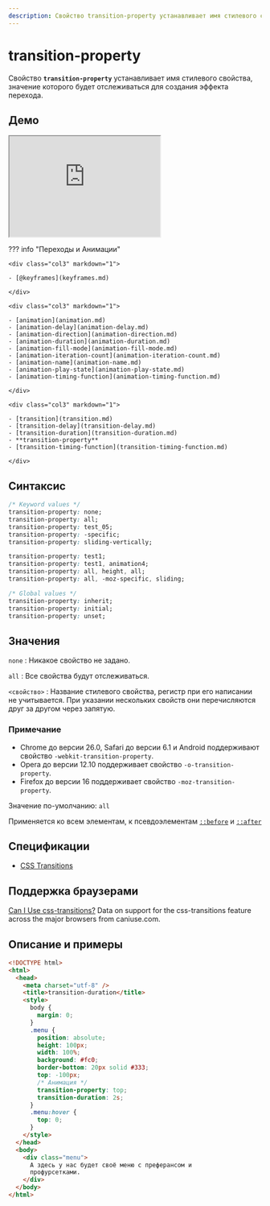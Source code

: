 ```yaml
---
description: Свойство transition-property устанавливает имя стилевого свойства, значение которого будет отслеживаться для создания эффекта перехода
---
```


# transition-property

Свойство **`transition-property`** устанавливает имя стилевого свойства, значение которого будет отслеживаться для создания эффекта перехода.

## Демо

<iframe class="interactive is-default-height" height="200" src="https://interactive-examples.mdn.mozilla.net/pages/css/transition-property.html" title="MDN Web Docs Interactive Example" loading="lazy" data-readystate="complete"></iframe>

??? info "Переходы и Анимации"

    <div class="col3" markdown="1">

    - [@keyframes](keyframes.md)

    </div>

    <div class="col3" markdown="1">

    - [animation](animation.md)
    - [animation-delay](animation-delay.md)
    - [animation-direction](animation-direction.md)
    - [animation-duration](animation-duration.md)
    - [animation-fill-mode](animation-fill-mode.md)
    - [animation-iteration-count](animation-iteration-count.md)
    - [animation-name](animation-name.md)
    - [animation-play-state](animation-play-state.md)
    - [animation-timing-function](animation-timing-function.md)

    </div>

    <div class="col3" markdown="1">

    - [transition](transition.md)
    - [transition-delay](transition-delay.md)
    - [transition-duration](transition-duration.md)
    - **transition-property**
    - [transition-timing-function](transition-timing-function.md)

    </div>

## Синтаксис

```css
/* Keyword values */
transition-property: none;
transition-property: all;
transition-property: test_05;
transition-property: -specific;
transition-property: sliding-vertically;

transition-property: test1;
transition-property: test1, animation4;
transition-property: all, height, all;
transition-property: all, -moz-specific, sliding;

/* Global values */
transition-property: inherit;
transition-property: initial;
transition-property: unset;
```

## Значения

`none`
: Никакое свойство не задано.

`all`
: Все свойства будут отслеживаться.

`<свойство>`
: Название стилевого свойства, регистр при его написании не учитывается. При указании нескольких свойств они перечисляются друг за другом через запятую.

### Примечание

- Chrome до версии 26.0, Safari до версии 6.1 и Android поддерживают свойство `-webkit-transition-property`.
- Opera до версии 12.10 поддерживает свойство `-o-transition-property`.
- Firefox до версии 16 поддерживает свойство `-moz-transition-property`.

Значение по-умолчанию: `all`

Применяется ко всем элементам, к псевдоэлементам [`::before`](before.md) и [`::after`](after.md)

## Спецификации

- [CSS Transitions](http://dev.w3.org/csswg/css-transitions/#transition-property)

## Поддержка браузерами

<p class="ciu_embed" data-feature="css-transitions" data-periods="future_1,current,past_1,past_2">
  <a href="http://caniuse.com/#feat=css-transitions">Can I Use css-transitions?</a> Data on support for the css-transitions feature across the major browsers from caniuse.com.
</p>

## Описание и примеры

```html
<!DOCTYPE html>
<html>
  <head>
    <meta charset="utf-8" />
    <title>transition-duration</title>
    <style>
      body {
        margin: 0;
      }
      .menu {
        position: absolute;
        height: 100px;
        width: 100%;
        background: #fc0;
        border-bottom: 20px solid #333;
        top: -100px;
        /* Анимация */
        transition-property: top;
        transition-duration: 2s;
      }
      .menu:hover {
        top: 0;
      }
    </style>
  </head>
  <body>
    <div class="menu">
      А здесь у нас будет своё меню с преферансом и
      профурсетками.
    </div>
  </body>
</html>
```
